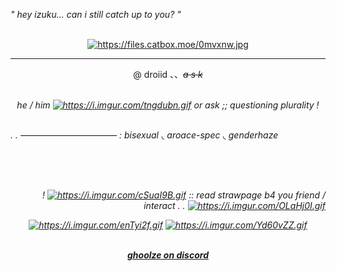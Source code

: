 <p align="left">
  <i>" hey izuku... can i still catch up to you? " </i>
</p>
<br>
<div id="header" align="center">
<a href="https://github.com/ghoolze"><img src="https://files.catbox.moe/0mvxnw.jpg" alt="https://files.catbox.moe/0mvxnw.jpg" border="0" width= height=></a> 
</p>

---

<p align="center">
@ droiid 、、<i><s>a s k</s><i>
</p>
<br>
he / him <a href="https://github.com/ghoolze"><img src="https://i.imgur.com/tngdubn.gif" alt="https://i.imgur.com/tngdubn.gif" border="0" width= height=></a> or ask ;; questioning plurality !
<br><br>
  <p align="left">. .  ——————————— : bisexual ◟ aroace-spec ◟ genderhaze</p>
  <br><br><br>
  <p align="right">
    !  <a href="https://github.com/ghoolze"><img src="https://i.imgur.com/cSuaI9B.gif" alt="https://i.imgur.com/cSuaI9B.gif" border="0" width= height=></a> :: read strawpage b4 you friend / interact . . <a href="https://github.com/ghoolze"><img src="https://i.imgur.com/OLaHj0I.gif" alt="https://i.imgur.com/OLaHj0I.gif" border="0" width= height=></a>
  </p>
  <a href="https://github.com/ghoolze"><img src="https://i.imgur.com/enTyi2f.gif" alt="https://i.imgur.com/enTyi2f.gif" border="0" width= height=></a>
  <a href="https://github.com/ghoolze"><img src="https://i.imgur.com/Yd60vZZ.gif" alt="https://i.imgur.com/Yd60vZZ.gif" border="0' width= height="></a>
<br><br>
  <p align="center">
<ins><b>ghoolze on discord</b></ins>
  </p>
